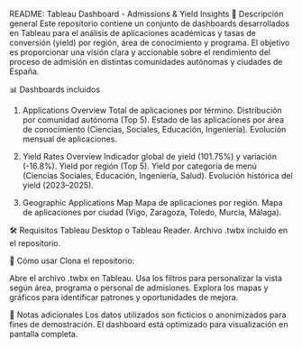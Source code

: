  README: Tableau Dashboard - Admissions & Yield Insights
🧩 Descripción general
Este repositorio contiene un conjunto de dashboards desarrollados en Tableau para el análisis de aplicaciones académicas y tasas de conversión (yield) por región, área de conocimiento y programa. 
El objetivo es proporcionar una visión clara y accionable sobre el rendimiento del proceso de admisión en distintas comunidades autónomas y ciudades de España.

📊 Dashboards incluidos

1. Applications Overview
Total de aplicaciones por término.
Distribución por comunidad autónoma (Top 5).
Estado de las aplicaciones por área de conocimiento (Ciencias, Sociales, Educación, Ingeniería).
Evolución mensual de aplicaciones.

2. Yield Rates Overview
Indicador global de yield (101.75%) y variación (-16.8%).
Yield por región (Top 5).
Yield por categoría de menú (Ciencias Sociales, Educación, Ingeniería, Salud).
Evolución histórica del yield (2023–2025).

3. Geographic Applications Map
Mapa de aplicaciones por región.
Mapa de aplicaciones por ciudad (Vigo, Zaragoza, Toledo, Murcia, Málaga).


🛠️ Requisitos
Tableau Desktop o Tableau Reader.
Archivo .twbx incluido en el repositorio.

🚀 Cómo usar
Clona el repositorio:

Abre el archivo .twbx en Tableau.
Usa los filtros para personalizar la vista según área, programa o personal de admisiones.
Explora los mapas y gráficos para identificar patrones y oportunidades de mejora.

📌 Notas adicionales
Los datos utilizados son ficticios o anonimizados para fines de demostración.
El dashboard está optimizado para visualización en pantalla completa.